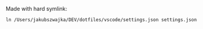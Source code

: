 Made with hard symlink:

```
ln /Users/jakubszwajka/DEV/dotfiles/vscode/settings.json settings.json
```
